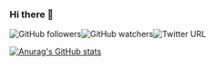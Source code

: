 ### Hi there 👋

![GitHub followers](https://img.shields.io/github/followers/dawamuciil?style=social)![GitHub watchers](https://img.shields.io/github/watchers/dawamuciil/dawamuciil?style=social)![Twitter URL](https://img.shields.io/twitter/url?style=social&url=https%3A%2F%2Ftwitter.com%2Fslowajawam)



[![Anurag's GitHub stats](https://github-readme-stats.vercel.app/api?username=dawamuciil)](https://github.com/dawamuciil)
<!--
**dawamuciil/dawamuciil** is a ✨ _special_ ✨ repository because its `README.md` (this file) appears on your GitHub profile.

Here are some ideas to get you started:

- 🔭 I’m currently working on ...
- 🌱 I’m currently learning ...
- 👯 I’m looking to collaborate on ...
- 🤔 I’m looking for help with ...
- 💬 Ask me about ...
- 📫 How to reach me: ...
- 😄 Pronouns: ...
- ⚡ Fun fact: ...
-->

<p align="left">
<a href="https://github.com/dawamuciil">
</a>
</p>
